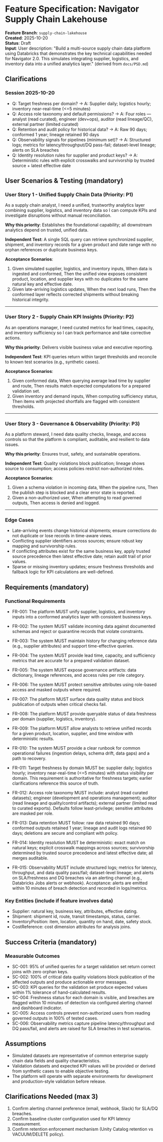 # Feature Specification: Navigator Supply Chain Lakehouse

**Feature Branch**: `supply-chain-lakehouse`  
**Created**: 2025-10-20  
**Status**: Draft  
**Input**: User description: "Build a multi-source supply chain data platform using Databricks that demonstrates the key technical capabilities needed for Navigator 2.0. This simulates integrating supplier, logistics, and inventory data into a unified analytics layer." (derived from `docs/PSD.md`)

## Clarifications

### Session 2025-10-20

- Q: Target freshness per domain? → A: Supplier daily; logistics hourly; inventory near-real-time (<=5 minutes)
- Q: Access role taxonomy and default permissions? → A: Four roles — analyst (read curated), engineer (dev+ops), auditor (read lineage/QC), external partner (limited curated)
- Q: Retention and audit policy for historical data? → A: Raw 90 days; conformed 1 year; lineage retained 90 days
- Q: Observability signals for pipelines (minimum set)? → A: Structured logs; metrics for latency/throughput/DQ pass-fail; dataset-level lineage; alerts on SLA breaches
- Q: Identity resolution rules for supplier and product keys? → A: Deterministic rules with explicit crosswalks and survivorship by trusted source + latest effective date

## User Scenarios & Testing (mandatory)

### User Story 1 - Unified Supply Chain Data (Priority: P1)

As a supply chain analyst, I need a unified, trustworthy analytics layer combining
supplier, logistics, and inventory data so I can compute KPIs and investigate
disruptions without manual reconciliation.

**Why this priority**: Establishes the foundational capability; all downstream
analytics depend on trusted, unified data.

**Independent Test**: A single SQL query can retrieve synchronized supplier,
shipment, and inventory records for a given product and date range with no
orphan references or duplicate business keys.

**Acceptance Scenarios**:
1. Given simulated supplier, logistics, and inventory inputs, When data is
   ingested and conformed, Then the unified view exposes consistent product,
   location, and supplier keys with no duplicates for the same natural key and
   effective date.
2. Given late-arriving logistics updates, When the next load runs, Then the
   conformed layer reflects corrected shipments without breaking historical
   integrity.

---

### User Story 2 - Supply Chain KPI Insights (Priority: P2)

As an operations manager, I need curated metrics for lead times, capacity, and
inventory sufficiency so I can track performance and take corrective actions.

**Why this priority**: Delivers visible business value and executive reporting.

**Independent Test**: KPI queries return within target thresholds and reconcile
to known test scenarios (e.g., synthetic cases).

**Acceptance Scenarios**:
1. Given conformed data, When querying average lead time by supplier and route,
   Then results match expected computations for a prepared validation set.
2. Given inventory and demand inputs, When computing sufficiency status, Then
   items with projected shortfalls are flagged with consistent thresholds.

---

### User Story 3 - Governance & Observability (Priority: P3)

As a platform steward, I need data quality checks, lineage, and access controls
so that the platform is compliant, auditable, and resilient to data issues.

**Why this priority**: Ensures trust, safety, and sustainable operations.

**Independent Test**: Quality violations block publication; lineage shows source
to consumption; access policies restrict non-authorized roles.

**Acceptance Scenarios**:
1. Given a schema violation in incoming data, When the pipeline runs, Then the
   publish step is blocked and a clear error state is reported.
2. Given a non-authorized user, When attempting to read governed outputs, Then
   access is denied and logged.

---

### Edge Cases

- Late-arriving events change historical shipments; ensure corrections do not
  duplicate or lose records in time-aware views.
- Conflicting supplier identifiers across sources; ensure robust key mapping and
  survivorship rules.
- If conflicting attributes exist for the same business key, apply trusted
  source precedence then latest effective date; retain audit trail of prior
  values.
- Sparse or missing inventory updates; ensure freshness thresholds and fallback
  logic for KPI calculations are well-defined.

## Requirements (mandatory)

### Functional Requirements

- FR-001: The platform MUST unify supplier, logistics, and inventory inputs into
  a conformed analytics layer with consistent business keys.
- FR-002: The system MUST validate incoming data against documented schemas and
  reject or quarantine records that violate constraints.
- FR-003: The system MUST maintain history for changing reference data (e.g.,
  supplier attributes) and support time-effective queries.
- FR-004: The system MUST provide lead time, capacity, and sufficiency metrics
  that are accurate for a prepared validation dataset.
- FR-005: The system MUST expose governance artifacts: data dictionary, lineage
  references, and access rules per role category.
- FR-006: The system MUST protect sensitive attributes using role-based access
  and masked outputs where required.
- FR-007: The platform MUST surface data quality status and block publication of
  outputs when critical checks fail.
- FR-008: The platform MUST provide queryable status of data freshness per
  domain (supplier, logistics, inventory).
- FR-009: The platform MUST allow analysts to retrieve unified records for a
  given product, location, supplier, and time window with deterministic results.
- FR-010: The system MUST provide a clear runbook for common operational
  failures (ingestion delays, schema drift, data gaps) and a path to recovery.

- FR-011: Target freshness by domain MUST be: supplier daily; logistics hourly;
  inventory near-real-time (<=5 minutes) with status visibility per domain.
  This requirement is authoritative for freshness targets; earlier clarifications
  reference this source of truth.

- FR-012: Access role taxonomy MUST include: analyst (read curated datasets);
  engineer (development and operations management); auditor (read lineage and
  quality/control artifacts); external partner (limited read to curated
  exports). Defaults follow least-privilege; sensitive attributes are masked per
  role.

- FR-013: Data retention MUST follow: raw data retained 90 days; conformed
  outputs retained 1 year; lineage and audit logs retained 90 days; deletions
  are secure and compliant with policy.

- FR-014: Identity resolution MUST be deterministic: exact match on natural
  keys; explicit crosswalk mappings across sources; survivorship determined by
  trusted source precedence and latest effective date; all merges auditable.

- FR-015: Observability MUST include structured logs; metrics for latency,
  throughput, and data quality pass/fail; dataset-level lineage; and alerts on
  SLA/freshness and DQ breaches via an alerting channel (e.g., Databricks Jobs
  alerts or webhook). Acceptance: alerts are emitted within 10 minutes of breach
  detection and recorded in logs/metrics.

### Key Entities (include if feature involves data)

- Supplier: natural key, business key, attributes, effective dating.
- Shipment: shipment id, route, transit timestamps, status, carrier.
- InventoryPosition: item, location, quantity on hand, date, safety stock.
- CostReference: cost dimension attributes for analysis joins.

## Success Criteria (mandatory)

### Measurable Outcomes

- SC-001: 95% of unified queries for a target validation set return correct
  joins with zero orphan keys.
- SC-002: 100% of critical data quality violations block publication of the
  affected outputs and produce actionable error messages.
- SC-003: KPI queries for the validation set produce expected values within 1%
  tolerance of hand-calculated results.
- SC-004: Freshness status for each domain is visible, and breaches are flagged
  within 10 minutes of detection via configured alerting channel and dashboard
  indicator.
- SC-005: Access controls prevent non-authorized users from reading governed
  outputs in 100% of tested cases.
- SC-006: Observability metrics capture pipeline latency/throughput and DQ
  pass/fail, and alerts are raised for SLA breaches in test scenarios.

## Assumptions

- Simulated datasets are representative of common enterprise supply chain data
  fields and quality characteristics.
- Validation datasets and expected KPI values will be provided or derived from
  synthetic cases to enable objective testing.
- The platform will operate with separate environments for development and
  production-style validation before release.

## Clarifications Needed (max 3)

1. Confirm alerting channel preference (email, webhook, Slack) for SLA/DQ breaches.
2. Confirm baseline cluster configuration used for KPI latency measurement.
3. Confirm retention enforcement mechanism (Unity Catalog retention vs VACUUM/DELETE policy).
